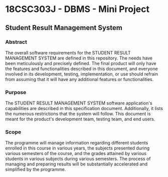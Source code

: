 # 18CSC303J - DBMS - Mini Project
## Student Result Management System

### Abstract
The overall software requirements for the STUDENT RESULT MANAGEMENT SYSTEM are defined in this repository. The needs have been meticulously and precisely defined. The final product will only have the features and functionalities described in this document, and everyone involved in its development, testing, implementation, or use should refrain from assuming that it will have any additional features or functionalities.

### Purpose
The STUDENT RESULT MANAGEMENT SYSTEM software application's capabilities are described in this specification document. Additionally, it lists the numerous restrictions that the system will follow. This document is meant for the product's development team, testing team, and end users.

### Scope
The programme will manage information regarding different students enrolled in this course in various years, the subjects presented during various semesters of the course, and the grades attained by various students in various subjects during various semesters. The process of managing and preparing results will be substantially accelerated and simplified by the programme.
